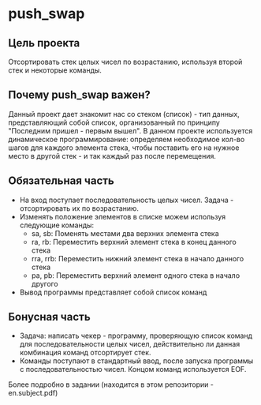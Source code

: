 # push_swap

Цель проекта
--
Отсортировать стек целых чисел по возрастанию, используя второй стек и некоторые команды.

Почему push_swap важен?
--
Данный проект дает знакомит нас со стеком (список) - тип данных, представляющий собой список, организованный по принципу "Последним пришел - первым вышел". В данном проекте используется динамическое программирование: определяем необходимое кол-во шагов для каждого элемента стека, чтобы поставить его на нужное место в другой стек - и так каждый раз после перемещения.

Обязательная часть
--
- На вход поступает последовательность целых чисел. Задача - отсортировать их по возрастанию.
- Изменять положение элементов в списке можем используя следующие команды:
  - sa, sb: Поменять местами два верхних элемента стека
  - ra, rb: Переместить верхний элемент стека в конец данного стека
  - rra, rrb: Переместить нижний элемент стека в начало данного стека
  - pa, pb: Переместить верхний элемент одного стека в начало другого
- Вывод программы представляет собой список команд

Бонусная часть
--
- Задача: написать чекер - программу, проверяющую список команд для последовательности целых чисел, действительно ли данная комбинация команд отсортирует стек.
- Команды поступают в стандартный ввод, после запуска программы с последовательностью чисел. Концом команд используется EOF.


Более подробно в задании (находится в этом репозитории - en.subject.pdf)
